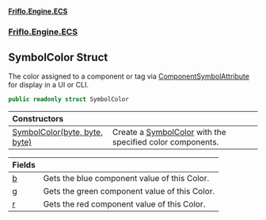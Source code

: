 #### [Friflo.Engine.ECS](index.md 'index')
### [Friflo.Engine.ECS](Friflo.Engine.ECS.md 'Friflo.Engine.ECS')

## SymbolColor Struct

The color assigned to a component or tag via [ComponentSymbolAttribute](ComponentSymbolAttribute.md 'Friflo.Engine.ECS.ComponentSymbolAttribute') for display in a UI or CLI.

```csharp
public readonly struct SymbolColor
```

| Constructors | |
| :--- | :--- |
| [SymbolColor(byte, byte, byte)](SymbolColor.SymbolColor(byte,byte,byte).md 'Friflo.Engine.ECS.SymbolColor.SymbolColor(byte, byte, byte)') | Create a [SymbolColor](SymbolColor.md 'Friflo.Engine.ECS.SymbolColor') with the specified color components. |

| Fields | |
| :--- | :--- |
| [b](SymbolColor.b.md 'Friflo.Engine.ECS.SymbolColor.b') | Gets the blue component value of this Color. |
| [g](SymbolColor.g.md 'Friflo.Engine.ECS.SymbolColor.g') | Gets the green component value of this Color. |
| [r](SymbolColor.r.md 'Friflo.Engine.ECS.SymbolColor.r') | Gets the red component value of this Color. |
